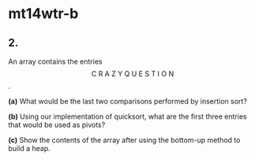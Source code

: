 # mt14wtr-b

## 2.
An array contains the entries $$\text{C}\:\text{R}\:\text{A}\:\text{Z}\:\text{Y}\:\text{Q}\:\text{U}\:\text{E}\:\text{S}\:\text{T}\:\text{I}\:\text{O}\:\text{N}$$.

**(a)** What would be the last two comparisons performed by insertion sort?

**(b)** Using our implementation of quicksort, what are the first three entries that would
be used as pivots?

**(c)** Show the contents of the array after using the bottom-up method to build a heap.


